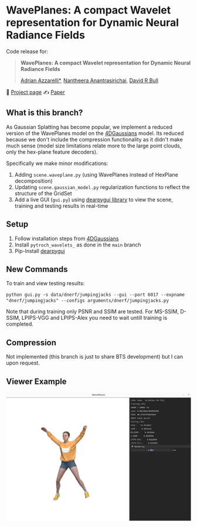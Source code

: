 # WavePlanes: A compact Wavelet representation for Dynamic Neural Radiance Fields
Code release for:

> __WavePlanes: A compact Wavelet representation for Dynamic Neural Radiance Fields__
>
> [Adrian Azzarelli*](https://www.bristol.ac.uk/people/person/Adrian-Azzarelli-e2aebee2-db4d-449f-b0dd-c3548eecb524/), [Nantheera Anantrasirichai](https://www.bristol.ac.uk/people/person/Pui-Anantrasirichai-49b2250e-53e4-4631-aedc-8154b2cff568/), [David R Bull](https://www.bristol.ac.uk/people/person/David-Bull-f53987d8-4d62-431b-8228-2d39f944fbfe/)

:lemon: [Project page](https://azzarelli.github.io//waveplanespage/index.html)
:writing_hand: [Paper](https://arxiv.org/abs/2312.02218)


## What is this branch?

As Gaussian Splatting has become popular, we implement a reduced version of the WavePlanes model on the [4DGaussians](https://github.com/hustvl/4DGaussians) model. Its reduced because we don't include the compression functionality as it didn't make much sense (model size limitations relate more to the large point clouds, only the hex-plane feature decoders). 

Specifically we make minor modifications:
 
1. Adding `scene.waveplane.py` (using WavePlanes instead of HexPlane decomposition)
2. Updating `scene.gaussian_model.py` regularization functions to reflect the structure of the GridSet
3. Add a live GUI (`gui.py`) using [dearpygui library](https://github.com/hoffstadt/DearPyGui) to view the scene, training and testing results in real-time

## Setup 

1. Follow installation steps from [4DGaussians](https://github.com/hustvl/4DGaussians)
2. Install `pytroch_wavelets_` as done in the `main` branch
3. Pip-Install [dearpygui](https://github.com/hoffstadt/DearPyGui) 

## New Commands

To train and view testing results:
```
python gui.py -s data/dnerf/jumpingjacks --gui --port 6017 --expname "dnerf/jumpingjacks" --configs arguments/dnerf/jumpingjacks.py 
```

Note that during training only PSNR and SSIM are tested. For MS-SSIM, D-SSIM, LPIPS-VGG and LPIPS-Alex you need to wait untill training is completed.

## Compression

Not implemented (this branch is just to share BTS development) but I can upon request.

## Viewer Example

<img src="assets/example_screen.png" alt="Example of Liver Viewer">
